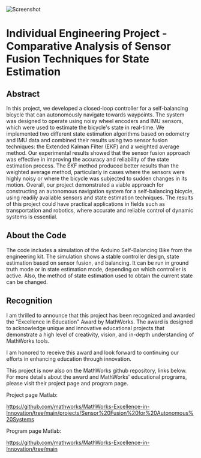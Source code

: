 ![Screenshot](screenshot.png)

# Individual Engineering Project - Comparative Analysis of Sensor Fusion Techniques for State Estimation
## Abstract

In this project, we developed a closed-loop controller for a self-balancing bicycle that can autonomously navigate towards waypoints. The system was designed to operate using noisy wheel encoders and IMU sensors, which were used to estimate the bicycle's state in real-time. We implemented two different state estimation algorithms based on odometry and IMU data and combined their results using two sensor fusion techniques: the Extended Kalman Filter (EKF) and a weighted average method. Our experimental results showed that the sensor fusion approach was effective in improving the accuracy and reliability of the state estimation process. The EKF method produced better results than the weighted average method, particularly in cases where the sensors were highly noisy or where the bicycle was subjected to sudden changes in its motion. Overall, our project demonstrated a viable approach for constructing an autonomous navigation system for a self-balancing bicycle, using readily available sensors and state estimation techniques. The results of this project could have practical applications in fields such as transportation and robotics, where accurate and reliable control of dynamic systems is essential.

## About the Code

The code includes a simulation of the Arduino Self-Balancing Bike from the engineering kit. The simulation shows a stable controller design, state estimation based on sensor fusion, and balancing. It can be run in ground truth mode or in state estimation mode, depending on which controller is active. Also, the method of state estimation used to obtain the current state can be changed.


## Recognition
I am thrilled to announce that this project has been recognized and awarded the "Excellence in Education" Award by MathWorks. The award is designed to acknowledge unique and innovative educational projects that demonstrate a high level of creativity, vision, and in-depth understanding of MathWorks tools.

I am honored to receive this award and look forward to continuing our efforts in enhancing education through innovation.

This project is now also on the MathWorks github repository, links below. For more details about the award and MathWorks' educational programs, please visit their project page and program page.

Project page Matlab:

https://github.com/mathworks/MathWorks-Excellence-in-Innovation/tree/main/projects/Sensor%20Fusion%20for%20Autonomous%20Systems

Program page Matlab:

https://github.com/mathworks/MathWorks-Excellence-in-Innovation/tree/main
